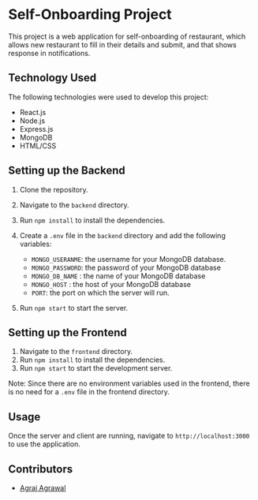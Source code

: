 # Self-Onboarding Project

This project is a web application for self-onboarding of restaurant, which allows new restaurant to fill in their  details and submit, and that shows response in notifications.

## Technology Used

The following technologies were used to develop this project:

- React.js
- Node.js
- Express.js
- MongoDB
- HTML/CSS

## Setting up the Backend

1. Clone the repository.
2. Navigate to the `backend` directory.
3. Run `npm install` to install the dependencies.
4. Create a `.env` file in the `backend` directory and add the following variables:
   - `MONGO_USERANME`: the username for your MongoDB database.
   - `MONGO_PASSWORD`: the password of your MongoDB database
   - `MONGO_DB_NAME` : the name of your MongoDB database
   - `MONGO_HOST` : the host of your MongoDB database
   - `PORT`: the port on which the server will run.

5. Run `npm start` to start the server.

## Setting up the Frontend

1. Navigate to the `frontend` directory.
2. Run `npm install` to install the dependencies.
3. Run `npm start` to start the development server.

Note: Since there are no environment variables used in the frontend, there is no need for a `.env` file in the frontend directory.

## Usage

Once the server and client are running, navigate to `http://localhost:3000` to use the application.

## Contributors

- [Agraj Agrawal](https://github.com/agrajagrawal)
